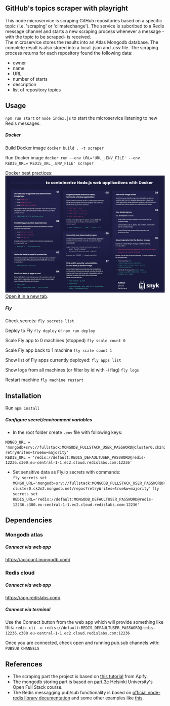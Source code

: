 ## GitHub's topics scraper with playright

This node microservice is scraping GitHub repositories based on a specific topic (i.e. 'scraping' or 'climatechange').
The service is subcribed to a Redis message channel and starts a new scraping process whenever a message -with the topic to be scraped- is received.   
The microservice stores the results into an Atlas Mongodb database. The complete result is also stored into a local .json and .csv file. 
The scraping process returns for each repository found the following data: 
- owner
- name
- URL
- number of starts
- description
- list of repository topics

## Usage

`npm run start` or `node index.js` to start the microservice listening to new Redis messages.

##### Docker 

Build Docker image
`docker build . -t scraper`

Run Docker image
`docker run --env URL='URL_.ENV_FILE' --env REDIS_URL='REDIS_URL_.ENV_FILE' scraper`

Docker best practices:
![Docker best practices](./documentation/NodeJS-CheatSheet_page-0001.jpg)[Open it in a new tab](https://res.cloudinary.com/snyk/images/v1/wordpress-sync/NodeJS-CheatSheet/NodeJS-CheatSheet.pdf).

##### Fly

Check secrets:
`fly secrets list`

Deploy to Fly
`fly deploy` or `npm run deploy`

Scale Fly app to 0 machines (stopped)
`fly scale count 0`

Scale Fly app back to 1 machine
`fly scale count 1`

Show list of Fly apps currently deployed:
`fly apps list`

Show logs from all machines (or filter by id with -i flag)
`fly logs`

Restart machine
`fly machine restart`

## Installation

Run `npm install`

##### Configure secret/environment variables

- In the root folder create `.env` file with following keys:   
```
MONGO_URL = 'mongodb+srv://fullstack:MONGODB_FULLSTACK_USER_PASSWORD@cluster0.ck2n2.mongodb.net/repos?retryWrites=true&w=majority'
REDIS_URL = 'redis://default:REDIS_DEFAULTUSER_PASSWORD@redis-12236.c300.eu-central-1-1.ec2.cloud.redislabs.com:12236'
```  
- Set sensitive data as Fly.io secrets with commands:   
`fly secrets set MONGO_URL='mongodb+srv://fullstack:MONGODB_FULLSTACK_USER_PASSWORD@cluster0.ck2n2.mongodb.net/repos?retryWrites=true&w=majority'`
`fly secrets set REDIS_URL='redis://default:MONGODB_DEFAULTUSER_PASSWORD@redis-12236.c300.eu-central-1-1.ec2.cloud.redislabs.com:12236'`

## Dependencies

### Mongodb atlas

##### Connect via web app
https://account.mongodb.com/

### Redis cloud

##### Connect via web app

https://app.redislabs.com/ 

##### Connect via terminal
Use the Connect button from the web app which will provide something like this:
`redis-cli -u redis://default:REDIS_DEFAULTUSER_PASSWORD@redis-12236.c300.eu-central-1-1.ec2.cloud.redislabs.com:12236`

Once you are connected, check open and running pub.sub channels with:
`PUBSUB CHANNELS`

## References

- The scraping part the project is based on [this tutorial](https://blog.apify.com/how-to-scrape-the-web-with-playwright-ece1ced75f73/) from Apify.
- The mongodb storing part is based on [part 3c](https://fullstackopen.com/en/part3/saving_data_to_mongo_db#mongo-db) Helsinki University's Open Full Stack course.   
- The Redis messagging pub/sub functionality is based on [official node-redis library documentation](https://github.com/redis/node-redis/blob/master/docs/pub-sub.md) and some other examples like [this](https://blog.logrocket.com/using-redis-pub-sub-node-js/).